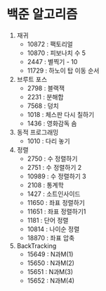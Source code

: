 # 백준 알고리즘
1. 재귀
    - 10872     : 팩토리얼
    - 10870     : 피보나치 수 5
    - 2447      : 별찍기 - 10 
    - 11729     : 하노이 탑 이동 순서
2. 브루트 포스
    - 2798      : 블랙잭
    - 2231      : 분해합
    - 7568      : 덩치
    - 1018      : 체스판 다시 칠하기
    - 1436      : 영화감독 숌
3. 동적 프로그래밍
    - 1010      : 다리 놓기
4. 정렬
    - 2750      : 수 정렬하기
    - 2751      : 수 정렬하기 2
    - 10989     : 수 정렬하기 3
    - 2108      : 통계학
    - 1427      : 소트인사이드
    - 11650     : 좌표 정렬하기
    - 11651     : 좌표 정렬하기1
    - 1181      : 단어 정렬
    - 10814     : 나이순 정렬
    - 18870     : 좌표 압축
5. BackTracking
    - 15649     : N과M(1)
    - 15650     : N과M(2)
    - 15651     : N과M(3)
    - 15652     : N과M(4)


